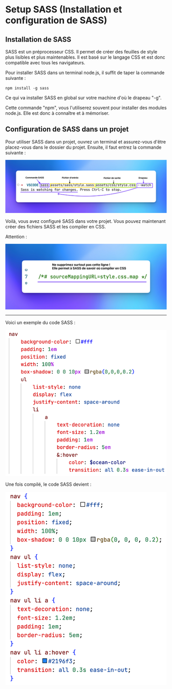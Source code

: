 # Setup SASS (Installation et configuration de SASS)

## Installation de SASS

SASS est un préprocesseur CSS. Il permet de créer des feuilles de style plus lisibles et plus maintenables. Il est basé sur le langage CSS et est donc compatible avec tous les navigateurs.

Pour installer SASS dans un terminal node.js, il suffit de taper la commande suivante :

    npm install -g sass

Ce qui va installer SASS en global sur votre machine d'où le drapeau "-g".

Cette commande "npm", vous l'utiliserez souvent pour installer des modules node.js. Elle est donc à connaître et à mémoriser.

## Configuration de SASS dans un projet

Pour utiliser SASS  dans un projet, ouvrez un terminal et assurez-vous d'être placez-vous dans le dossier du projet. Ensuite, il faut entrez la commande suivante :

![](/assets/img/settings.png)

Voilà, vous avez configuré SASS dans votre projet. Vous pouvez maintenant créer des fichiers SASS et les compiler en CSS.

Attention :

![](/assets/img/warning.png)

---

Voici un exemple du code SASS :

![](/assets/img/before.png)

Une fois compilé, le code SASS devient :

![](/assets/img/after.png)




